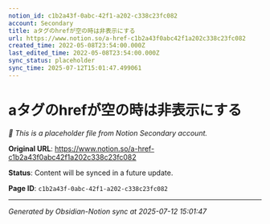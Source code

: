 ```yaml
---
notion_id: c1b2a43f-0abc-42f1-a202-c338c23fc082
account: Secondary
title: aタグのhrefが空の時は非表示にする
url: https://www.notion.so/a-href-c1b2a43f0abc42f1a202c338c23fc082
created_time: 2022-05-08T23:54:00.000Z
last_edited_time: 2022-05-08T23:54:00.000Z
sync_status: placeholder
sync_time: 2025-07-12T15:01:47.499061
---
```


# aタグのhrefが空の時は非表示にする

*🔄 This is a placeholder file from Notion Secondary account.*

**Original URL**: https://www.notion.so/a-href-c1b2a43f0abc42f1a202c338c23fc082

**Status**: Content will be synced in a future update.

**Page ID**: `c1b2a43f-0abc-42f1-a202-c338c23fc082`

---

*Generated by Obsidian-Notion sync at 2025-07-12 15:01:47*
